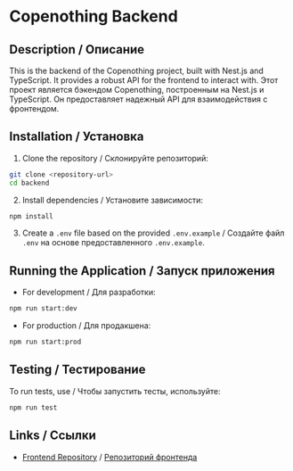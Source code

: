 # Copenothing Backend

## Description / Описание
This is the backend of the Copenothing project, built with Nest.js and TypeScript. It provides a robust API for the frontend to interact with.
Этот проект является бэкендом Copenothing, построенным на Nest.js и TypeScript. Он предоставляет надежный API для взаимодействия с фронтендом.

## Installation / Установка

1. Clone the repository / Склонируйте репозиторий:
 ```bash
 git clone <repository-url>
 cd backend
 ```

2. Install dependencies / Установите зависимости:
 ```bash
 npm install
 ```

3. Create a `.env` file based on the provided `.env.example` / Создайте файл `.env` на основе предоставленного `.env.example`.

## Running the Application / Запуск приложения

- For development / Для разработки:
```bash
npm run start:dev
```

- For production / Для продакшена:
```bash
npm run start:prod
```

## Testing / Тестирование

To run tests, use / Чтобы запустить тесты, используйте:
```bash
npm run test
```

## Links / Ссылки
- [Frontend Repository](<link-to-frontend>) / [Репозиторий фронтенда](<link-to-frontend>)